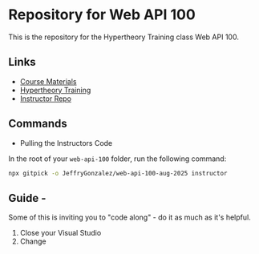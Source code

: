 # Repository for Web API 100

This is the repository for the Hypertheory Training class Web API 100.

## Links

- [Course Materials](https://services.hypertheory.com)
- [Hypertheory Training](https://www.hypertheory.com)
- [Instructor Repo](https://github.com/JeffryGonzalez/web-api-100-aug-2025)

## Commands

- Pulling the Instructors Code

In the root of your `web-api-100` folder, run the following command:

```sh
npx gitpick -o JeffryGonzalez/web-api-100-aug-2025 instructor
```

## Guide -

Some of this is inviting you to "code along" - do it as much as it's helpful.

1. Close your Visual Studio
2. Change